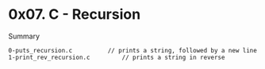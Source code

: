 # 0x07. C - Recursion

Summary

```
0-puts_recursion.c			// prints a string, followed by a new line
1-print_rev_recursion.c			// prints a string in reverse
```
